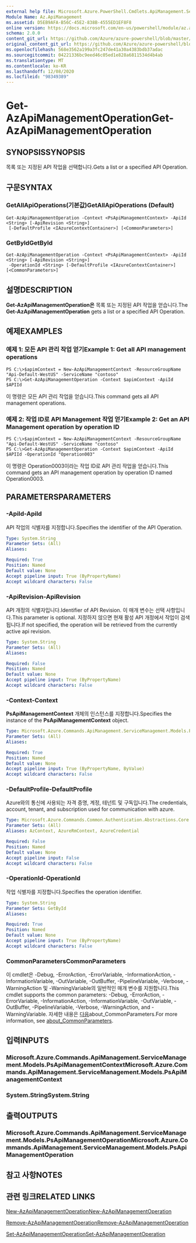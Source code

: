```yaml
---
external help file: Microsoft.Azure.PowerShell.Cmdlets.ApiManagement.ServiceManagement.dll-Help.xml
Module Name: Az.ApiManagement
ms.assetid: D5EB9AFA-B56C-45E2-838B-4555ED1EF8F8
online version: https://docs.microsoft.com/en-us/powershell/module/az.apimanagement/get-azapimanagementoperation
schema: 2.0.0
content_git_url: https://github.com/Azure/azure-powershell/blob/master/src/ApiManagement/ApiManagement/help/Get-AzApiManagementOperation.md
original_content_git_url: https://github.com/Azure/azure-powershell/blob/master/src/ApiManagement/ApiManagement/help/Get-AzApiManagementOperation.md
ms.openlocfilehash: 568e3562a199a3fc247de41a30a4383bdb37adac
ms.sourcegitcommit: 04221336bc9eed46c05ed1e828a6811534d4b4ab
ms.translationtype: MT
ms.contentlocale: ko-KR
ms.lasthandoff: 12/08/2020
ms.locfileid: "98349389"
---
```

# <span data-ttu-id="aa6aa-101">Get-AzApiManagementOperation</span><span class="sxs-lookup"><span data-stu-id="aa6aa-101">Get-AzApiManagementOperation</span></span>

## <span data-ttu-id="aa6aa-102">SYNOPSIS</span><span class="sxs-lookup"><span data-stu-id="aa6aa-102">SYNOPSIS</span></span>
<span data-ttu-id="aa6aa-103">목록 또는 지정된 API 작업을 선택합니다.</span><span class="sxs-lookup"><span data-stu-id="aa6aa-103">Gets a list or a specified API Operation.</span></span>

## <span data-ttu-id="aa6aa-104">구문</span><span class="sxs-lookup"><span data-stu-id="aa6aa-104">SYNTAX</span></span>

### <span data-ttu-id="aa6aa-105">GetAllApiOperations(기본값)</span><span class="sxs-lookup"><span data-stu-id="aa6aa-105">GetAllApiOperations (Default)</span></span>
```
Get-AzApiManagementOperation -Context <PsApiManagementContext> -ApiId <String> [-ApiRevision <String>]
 [-DefaultProfile <IAzureContextContainer>] [<CommonParameters>]
```

### <span data-ttu-id="aa6aa-106">GetById</span><span class="sxs-lookup"><span data-stu-id="aa6aa-106">GetById</span></span>
```
Get-AzApiManagementOperation -Context <PsApiManagementContext> -ApiId <String> [-ApiRevision <String>]
 -OperationId <String> [-DefaultProfile <IAzureContextContainer>] [<CommonParameters>]
```

## <span data-ttu-id="aa6aa-107">설명</span><span class="sxs-lookup"><span data-stu-id="aa6aa-107">DESCRIPTION</span></span>
<span data-ttu-id="aa6aa-108">**Get-AzApiManagementOperation은** 목록 또는 지정된 API 작업을 얻습니다.</span><span class="sxs-lookup"><span data-stu-id="aa6aa-108">The **Get-AzApiManagementOperation** gets a list or a specified API Operation.</span></span>

## <span data-ttu-id="aa6aa-109">예제</span><span class="sxs-lookup"><span data-stu-id="aa6aa-109">EXAMPLES</span></span>

### <span data-ttu-id="aa6aa-110">예제 1: 모든 API 관리 작업 얻기</span><span class="sxs-lookup"><span data-stu-id="aa6aa-110">Example 1: Get all API management operations</span></span>
```
PS C:\>$apimContext = New-AzApiManagementContext -ResourceGroupName "Api-Default-WestUS" -ServiceName "contoso"
PS C:\>Get-AzApiManagementOperation -Context $apimContext -ApiId $APIId
```

<span data-ttu-id="aa6aa-111">이 명령은 모든 API 관리 작업을 얻습니다.</span><span class="sxs-lookup"><span data-stu-id="aa6aa-111">This command gets all API management operations.</span></span>

### <span data-ttu-id="aa6aa-112">예제 2: 작업 ID로 API Management 작업 얻기</span><span class="sxs-lookup"><span data-stu-id="aa6aa-112">Example 2: Get an API Management operation by operation ID</span></span>
```
PS C:\>$apimContext = New-AzApiManagementContext -ResourceGroupName "Api-Default-WestUS" -ServiceName "contoso"
PS C:\>Get-AzApiManagementOperation -Context $apimContext -ApiId $APIId -OperationId "Operation003"
```

<span data-ttu-id="aa6aa-113">이 명령은 Operation0003이라는 작업 ID로 API 관리 작업을 얻습니다.</span><span class="sxs-lookup"><span data-stu-id="aa6aa-113">This command gets an API management operation by operation ID named Operation0003.</span></span>

## <span data-ttu-id="aa6aa-114">PARAMETERS</span><span class="sxs-lookup"><span data-stu-id="aa6aa-114">PARAMETERS</span></span>

### <span data-ttu-id="aa6aa-115">-ApiId</span><span class="sxs-lookup"><span data-stu-id="aa6aa-115">-ApiId</span></span>
<span data-ttu-id="aa6aa-116">API 작업의 식별자를 지정합니다.</span><span class="sxs-lookup"><span data-stu-id="aa6aa-116">Specifies the identifier of the API Operation.</span></span>

```yaml
Type: System.String
Parameter Sets: (All)
Aliases:

Required: True
Position: Named
Default value: None
Accept pipeline input: True (ByPropertyName)
Accept wildcard characters: False
```

### <span data-ttu-id="aa6aa-117">-ApiRevision</span><span class="sxs-lookup"><span data-stu-id="aa6aa-117">-ApiRevision</span></span>
<span data-ttu-id="aa6aa-118">API 개정의 식별자입니다.</span><span class="sxs-lookup"><span data-stu-id="aa6aa-118">Identifier of API Revision.</span></span> <span data-ttu-id="aa6aa-119">이 매개 변수는 선택 사항입니다.</span><span class="sxs-lookup"><span data-stu-id="aa6aa-119">This parameter is optional.</span></span> <span data-ttu-id="aa6aa-120">지정하지 않으면 현재 활성 API 개정에서 작업이 검색됩니다.</span><span class="sxs-lookup"><span data-stu-id="aa6aa-120">If not specified, the operation will be retrieved from the currently active api revision.</span></span>

```yaml
Type: System.String
Parameter Sets: (All)
Aliases:

Required: False
Position: Named
Default value: None
Accept pipeline input: True (ByPropertyName)
Accept wildcard characters: False
```

### <span data-ttu-id="aa6aa-121">-Context</span><span class="sxs-lookup"><span data-stu-id="aa6aa-121">-Context</span></span>
<span data-ttu-id="aa6aa-122">**PsApiManagementContext** 개체의 인스턴스를 지정합니다.</span><span class="sxs-lookup"><span data-stu-id="aa6aa-122">Specifies the instance of the **PsApiManagementContext** object.</span></span>

```yaml
Type: Microsoft.Azure.Commands.ApiManagement.ServiceManagement.Models.PsApiManagementContext
Parameter Sets: (All)
Aliases:

Required: True
Position: Named
Default value: None
Accept pipeline input: True (ByPropertyName, ByValue)
Accept wildcard characters: False
```

### <span data-ttu-id="aa6aa-123">-DefaultProfile</span><span class="sxs-lookup"><span data-stu-id="aa6aa-123">-DefaultProfile</span></span>
<span data-ttu-id="aa6aa-124">Azure와의 통신에 사용되는 자격 증명, 계정, 테넌트 및 구독입니다.</span><span class="sxs-lookup"><span data-stu-id="aa6aa-124">The credentials, account, tenant, and subscription used for communication with azure.</span></span>

```yaml
Type: Microsoft.Azure.Commands.Common.Authentication.Abstractions.Core.IAzureContextContainer
Parameter Sets: (All)
Aliases: AzContext, AzureRmContext, AzureCredential

Required: False
Position: Named
Default value: None
Accept pipeline input: False
Accept wildcard characters: False
```

### <span data-ttu-id="aa6aa-125">-OperationId</span><span class="sxs-lookup"><span data-stu-id="aa6aa-125">-OperationId</span></span>
<span data-ttu-id="aa6aa-126">작업 식별자를 지정합니다.</span><span class="sxs-lookup"><span data-stu-id="aa6aa-126">Specifies the operation identifier.</span></span>

```yaml
Type: System.String
Parameter Sets: GetById
Aliases:

Required: True
Position: Named
Default value: None
Accept pipeline input: True (ByPropertyName)
Accept wildcard characters: False
```

### <span data-ttu-id="aa6aa-127">CommonParameters</span><span class="sxs-lookup"><span data-stu-id="aa6aa-127">CommonParameters</span></span>
<span data-ttu-id="aa6aa-128">이 cmdlet은 -Debug, -ErrorAction, -ErrorVariable, -InformationAction, -InformationVariable, -OutVariable, -OutBuffer, -PipelineVariable, -Verbose, -WarningAction 및 -WarningVariable의 일반적인 매개 변수를 지원합니다.</span><span class="sxs-lookup"><span data-stu-id="aa6aa-128">This cmdlet supports the common parameters: -Debug, -ErrorAction, -ErrorVariable, -InformationAction, -InformationVariable, -OutVariable, -OutBuffer, -PipelineVariable, -Verbose, -WarningAction, and -WarningVariable.</span></span> <span data-ttu-id="aa6aa-129">자세한 내용은 [다음](http://go.microsoft.com/fwlink/?LinkID=113216)about_CommonParameters.</span><span class="sxs-lookup"><span data-stu-id="aa6aa-129">For more information, see [about_CommonParameters](http://go.microsoft.com/fwlink/?LinkID=113216).</span></span>

## <span data-ttu-id="aa6aa-130">입력</span><span class="sxs-lookup"><span data-stu-id="aa6aa-130">INPUTS</span></span>

### <span data-ttu-id="aa6aa-131">Microsoft.Azure.Commands.ApiManagement.ServiceManagement.Models.PsApiManagementContext</span><span class="sxs-lookup"><span data-stu-id="aa6aa-131">Microsoft.Azure.Commands.ApiManagement.ServiceManagement.Models.PsApiManagementContext</span></span>

### <span data-ttu-id="aa6aa-132">System.String</span><span class="sxs-lookup"><span data-stu-id="aa6aa-132">System.String</span></span>

## <span data-ttu-id="aa6aa-133">출력</span><span class="sxs-lookup"><span data-stu-id="aa6aa-133">OUTPUTS</span></span>

### <span data-ttu-id="aa6aa-134">Microsoft.Azure.Commands.ApiManagement.ServiceManagement.Models.PsApiManagementOperation</span><span class="sxs-lookup"><span data-stu-id="aa6aa-134">Microsoft.Azure.Commands.ApiManagement.ServiceManagement.Models.PsApiManagementOperation</span></span>

## <span data-ttu-id="aa6aa-135">참고 사항</span><span class="sxs-lookup"><span data-stu-id="aa6aa-135">NOTES</span></span>

## <span data-ttu-id="aa6aa-136">관련 링크</span><span class="sxs-lookup"><span data-stu-id="aa6aa-136">RELATED LINKS</span></span>

[<span data-ttu-id="aa6aa-137">New-AzApiManagementOperation</span><span class="sxs-lookup"><span data-stu-id="aa6aa-137">New-AzApiManagementOperation</span></span>](./New-AzApiManagementOperation.md)

[<span data-ttu-id="aa6aa-138">Remove-AzApiManagementOperation</span><span class="sxs-lookup"><span data-stu-id="aa6aa-138">Remove-AzApiManagementOperation</span></span>](./Remove-AzApiManagementOperation.md)

[<span data-ttu-id="aa6aa-139">Set-AzApiManagementOperation</span><span class="sxs-lookup"><span data-stu-id="aa6aa-139">Set-AzApiManagementOperation</span></span>](./Set-AzApiManagementOperation.md)


